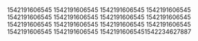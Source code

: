 1542191606545
1542191606545
1542191606545
1542191606545
1542191606545
1542191606545
1542191606545
1542191606545
1542191606545
1542191606545
1542191606545
1542191606545
1542191606545
1542191606545
15421916065451542234627887